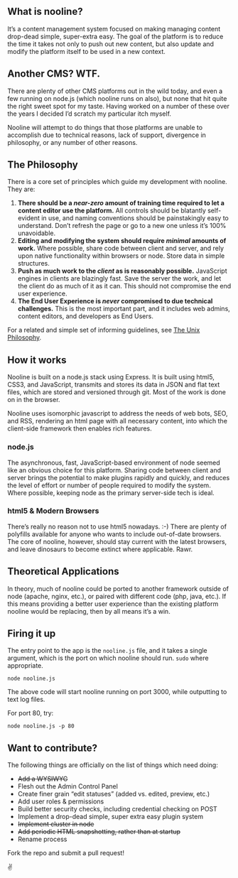 ## What is nooline?

It’s a content management system focused on making managing content
drop-dead simple, super-extra easy. The goal of the platform is to
reduce the time it takes not only to push out new content, but also
update and modify the platform itself to be used in a new context.

## Another CMS? WTF.

There are plenty of other CMS platforms out in the wild today, and even
a few running on node.js (which nooline runs on also), but none that hit
quite the right sweet spot for my taste. Having worked on a number of
these over the years I decided I’d scratch my particular itch myself.

Nooline will attempt to do things that those platforms are unable to
accomplish due to technical reasons, lack of support, divergence in
philosophy, or any number of other reasons.

## The Philosophy

There is a core set of principles which guide my development with nooline.
They are:

1.  **There should be a *near-zero* amount of training time required to
let a content editor use the platform.** All controls should be
blatantly self-evident in use, and naming conventions should be
painstakingly easy to understand. Don’t refresh the page or go to a
new one unless it’s 100% unavoidable.
2.  **Editing and modifying the system should require *minimal* amounts
of work.** Where possible, share code between client and server, and
rely upon native functionality within browsers or node. Store data
in simple structures.
3.  **Push as much work to the *client* as is reasonably possible.**
JavaScript engines in clients are blazingly fast. Save the server
the work, and let the client do as much of it as it can. This should
not compromise the end user experience.
4.  **The End User Experience is *never* compromised to due technical
challenges.** This is the most important part, and it includes web
admins, content editors, and developers as End Users.

For a related and simple set of informing guidelines, see [The Unix
Philosophy][].

## How it works

Nooline is built on a node.js stack using Express. It is built using html5, CSS3, and JavaScript, transmits and stores its data in JSON and flat text files, which are stored and versioned through git.  Most of the work is done on in the browser.

Nooline uses isomorphic javascript to address the needs of web bots, SEO, and RSS, rendering an html page with all necessary content, into which the client-side framework then enables rich features.

### node.js

The asynchronous, fast, JavaScript-based environment of node seemed like
an obvious choice for this platform. Sharing code between client and
server brings the potential to make plugins rapidly and quickly, and
reduces the level of effort or number of people required to modify the
system. Where possible, keeping node as the primary server-side tech is
ideal.

### html5 & Modern Browsers

There’s really no reason not to use html5 nowadays. :-)  There are plenty of polyfills available for anyone who wants to include
out-of-date browsers. The core of nooline, however, should stay current with
the latest browsers, and leave dinosaurs to become extinct where
applicable.  Rawr.

## Theoretical Applications

In theory, much of nooline could be ported to another framework outside of
node (apache, nginx, etc.), or paired with different code (php, java,
etc.). If this means providing a better user experience than the
existing platform nooline would be replacing, then by all means it’s a win.

## Firing it up

The entry point to the app is the `nooline.js` file, and it takes a single argument, which is the port on which nooline should run.  `sudo` where appropriate.

    node nooline.js

The above code will start nooline running on port 3000, while outputting to text log files.

For port 80, try:

    node nooline.js -p 80

## Want to contribute?

The following things are officially on the list of things which need
doing:
-   ~~Add a WYSIWYG~~
-   Flesh out the Admin Control Panel
-   Create finer grain “edit statuses” (added vs. edited, preview, etc.)
-   Add user roles & permissions
-   Build better security checks, including credential checking on POST
-   Implement a drop-dead simple, super extra easy plugin system
-   ~~Implement cluster in node~~
-   ~~Add periodic HTML snapshotting, rather than at startup~~
-   Rename process

Fork the repo and submit a pull request!

✌

[“noosphere”]: http://en.wikipedia.org/wiki/Noosphere
[Eric Raymond’s article]: http://www.catb.org/~esr/writings/homesteading/homesteading/
[The Unix Philosophy]: http://en.wikipedia.org/wiki/Unix_philosophy
[the github repo]: https://github.com/StrictlySkyler/nooline
